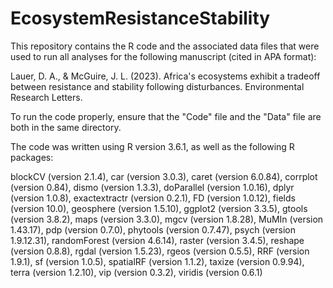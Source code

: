 # EcosystemResistanceStability
This repository contains the R code and the associated data files that were used to run all analyses for the following manuscript (cited in APA format):

Lauer, D. A., & McGuire, J. L. (2023). Africa's ecosystems exhibit a tradeoff between resistance and stability following disturbances. Environmental Research Letters.

To run the code properly, ensure that the "Code" file and the "Data" file are both in the same directory.

The code was written using R version 3.6.1, as well as the following R packages:

blockCV (version 2.1.4), car (version 3.0.3), caret (version 6.0.84), corrplot (version 0.84), dismo (version 1.3.3), doParallel (version 1.0.16), dplyr (version 1.0.8), exactextractr (version 0.2.1), FD (version 1.0.12), fields (version 10.0), geosphere (version 1.5.10), ggplot2 (version 3.3.5), gtools (version 3.8.2), maps (version 3.3.0), mgcv (version 1.8.28), MuMIn (version 1.43.17), pdp (version 0.7.0), phytools (version 0.7.47), psych (version 1.9.12.31), randomForest (version 4.6.14), raster (version 3.4.5), reshape (version 0.8.8), rgdal (version 1.5.23), rgeos (version 0.5.5), RRF (version 1.9.1), sf (version 1.0.5), spatialRF (version 1.1.2), taxize (version 0.9.94), terra (version 1.2.10), vip (version 0.3.2), viridis (version 0.6.1)
